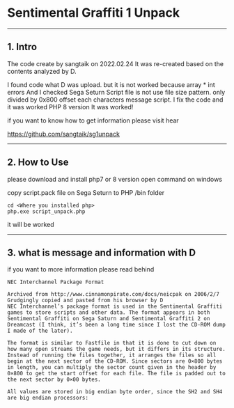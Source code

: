 # Sentimental Graffiti 1 Unpack 

-----------------------------------------------------------
## 1. Intro
The code create by sangtaik on 2022.02.24
It was re-created based on the contents analyzed by D.

I found code what D was upload. but it is not worked because array * int errors 
And I checked Sega Seturn Script file is not use file size pattern.
only divided by 0x800 offset each characters message script.
I fix the code and it was worked PHP 8 version
It was worked!

if you want to know how to get information 
please visit hear

https://github.com/sangtaik/sg1unpack

-----------------------------------------------------------
## 2. How to Use
please download and install php7 or 8 version
open command on windows

copy script.pack file on Sega Seturn to PHP /bin folder 
```
cd <Where you installed php>
php.exe script_unpack.php
```

it will be worked 


-----------------------------------------------------------
## 3. what is message and information with D

if you want to more information please read behind

```
NEC Interchannel Package Format

Archived from http://www.cinnamonpirate.com/docs/neicpak on 2006/2/7
Grudgingly copied and pasted from his browser by D
NEC Interchannel’s package format is used in the Sentimental Graffiti games to store scripts and other data. The format appears in both Sentimental Graffiti on Sega Saturn and Sentimental Graffiti 2 on Dreamcast (I think, it’s been a long time since I lost the CD-ROM dump I made of the later).

The format is similar to Fastfile in that it is done to cut down on how many open streams the game needs, but it differs in its structure. Instead of running the files together, it arranges the files so all begin at the next sector of the CD-ROM. Since sectors are 0×800 bytes in length, you can multiply the sector count given in the header by 0×800 to get the start offset for each file. The file is padded out to the next sector by 0×00 bytes.

All values are stored in big endian byte order, since the SH2 and SH4 are big endian processors:
```
